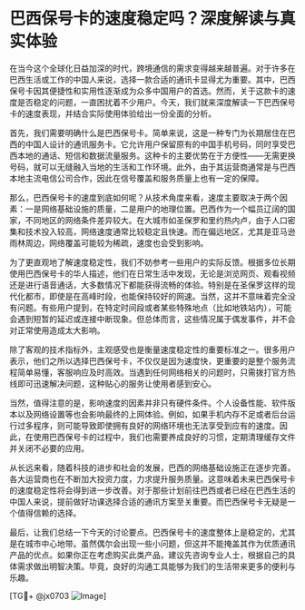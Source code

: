 # 巴西保号卡的速度稳定吗？深度解读与真实体验

在当今这个全球化日益加深的时代，跨境通信的需求变得越来越普遍。对于许多在巴西生活或工作的中国人来说，选择一款合适的通讯卡显得尤为重要。其中，巴西保号卡因其便捷性和实用性逐渐成为众多中国用户的首选。然而，关于这款卡的速度是否稳定的问题，一直困扰着不少用户。今天，我们就来深度解读一下巴西保号卡的速度表现，并结合实际使用体验给出一份全面的分析。

首先，我们需要明确什么是巴西保号卡。简单来说，这是一种专门为长期居住在巴西的中国人设计的通讯服务卡。它允许用户保留原有的中国手机号码，同时享受巴西本地的通话、短信和数据流量服务。这种卡的主要优势在于方便性——无需更换号码，就可以无缝融入当地的生活和工作环境。此外，由于其运营商通常是与巴西本地主流电信公司合作，因此在信号覆盖和服务质量上也有一定的保障。

那么，巴西保号卡的速度到底如何呢？从技术角度来看，速度主要取决于两个因素：一是网络基础设施的质量，二是用户的地理位置。巴西作为一个幅员辽阔的国家，不同地区的网络条件差异较大。在大城市如圣保罗和里约热内卢，由于人口密集和技术投入较高，网络速度通常比较稳定且快速。而在偏远地区，尤其是亚马逊雨林周边，网络覆盖可能较为稀疏，速度也会受到影响。

为了更直观地了解速度稳定性，我们不妨参考一些用户的实际反馈。根据多位长期使用巴西保号卡的华人描述，他们在日常生活中发现，无论是浏览网页、观看视频还是进行语音通话，大多数情况下都能获得流畅的体验。特别是在圣保罗这样的现代化都市，即使是在高峰时段，也能保持较好的网速。当然，这并不意味着完全没有问题。有些用户提到，在特定时间段或者某些特殊地点（比如地铁站内），可能会遇到短暂的延迟或连接中断现象。但总体而言，这些情况属于偶发事件，并不会对正常使用造成太大影响。

除了客观的技术指标外，主观感受也是衡量速度稳定性的重要标准之一。很多用户表示，他们之所以选择巴西保号卡，不仅仅是因为速度快，更重要的是整个服务流程简单易懂，客服响应及时高效。当遇到任何网络相关的问题时，只需拨打官方热线即可迅速解决问题，这种贴心的服务让使用者感到安心。

当然，值得注意的是，影响速度的因素并非只有硬件条件。个人设备性能、软件版本以及网络设置等也会影响最终的上网体验。例如，如果手机内存不足或者后台运行过多程序，则可能导致即使拥有良好的网络环境也无法享受到应有的速度。因此，在使用巴西保号卡的过程中，我们也需要养成良好的习惯，定期清理缓存文件并关闭不必要的应用。

从长远来看，随着科技的进步和社会的发展，巴西的网络基础设施正在逐步完善。各大运营商也在不断加大投资力度，力求提升服务质量。这意味着未来巴西保号卡的速度稳定性将会得到进一步改善。对于那些计划前往巴西或者已经在巴西生活的中国人来说，提前做好功课选择合适的通讯方案至关重要。而巴西保号卡无疑是一个值得信赖的选择。

最后，让我们总结一下今天的讨论要点。巴西保号卡的速度整体上是稳定的，尤其是在城市中心地带。虽然偶尔会出现一些小问题，但这并不能掩盖其作为优质通讯产品的优点。如果你正在考虑购买此类产品，建议先咨询专业人士，根据自己的具体需求做出明智决策。毕竟，良好的沟通工具能够为我们的生活带来更多的便利与乐趣。

[TG💪+ @jx0703 ![Image](https://github.com/user-attachments/assets/dbca1d08-cadb-493c-b0ec-ad6f7a83f270)]